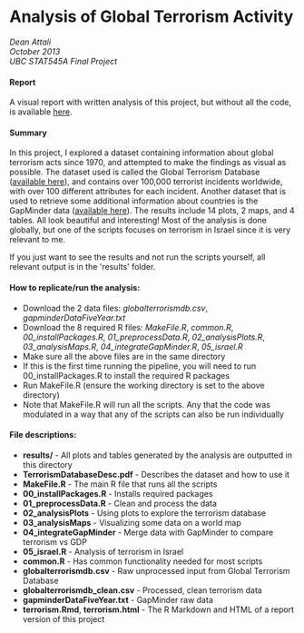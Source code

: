 Analysis of Global Terrorism Activity
==============================
_Dean Attali  
October 2013   
UBC STAT545A Final Project_

#### Report
A visual report with written analysis of this project, but without all the code, is available [here](http://rpubs.com/daattali/statsTerrorismProject).

#### Summary
In this project, I explored a dataset containing information about global terrorism acts since 1970, and attempted to make the findings as visual as possible.  The dataset used is called the Global Terrorism Database ([available here](http://www.start.umd.edu/gtd/)), and contains over 100,000 terrorist incidents worldwide, with over 100 different attributes for each incident.  Another dataset that is used to retrieve some additional information about countries is the GapMinder data ([available here](http://www.gapminder.org/)).  The results include 14 plots, 2 maps, and 4 tables. All look beautiful and interesting!  Most of the analysis is done globally, but one of the scripts focuses on terrorism in Israel since it is very relevant to me.

If you just want to see the results and not run the scripts yourself, all relevant output is in the 'results' folder.

#### How to replicate/run the analysis:
- Download the 2 data files: _globalterrorismdb.csv_, _gapminderDataFiveYear.txt_
- Download the 8 required R files: _MakeFile.R_, _common.R_, *00_installPackages.R*, *01_preprocessData.R*, *02_analysisPlots.R*, *03_analysisMaps.R*, *04_integrateGapMinder.R*, *05_israel.R*
- Make sure all the above files are in the same directory
- If this is the first time running the pipeline, you will need to run 00_installPackages.R to install the required R packages
- Run MakeFile.R (ensure the working directory is set to the above directory)
- Note that MakeFile.R will run all the scripts. Any that the code was modulated in a way that any of the scripts can also be run individually

#### File descriptions:
- **results/** - All plots and tables generated by the analysis are outputted in this directory  
- **TerrorismDatabaseDesc.pdf** - Describes the dataset and how to use it
- **MakeFile.R** - The main R file that runs all the scripts
- **00_installPackages.R** - Installs required packages
- **01_preprocessData.R** - Clean and process the data
- **02_analysisPlots** - Using plots to explore the terrorism database
- **03_analysisMaps** - Visualizing some data on a world map
- **04_integrateGapMinder** -  Merge data with GapMinder to compare terrorism vs GDP
- **05_israel.R** - Analysis of terrorism in Israel
- **common.R** - Has common functionality needed for most scripts
- **globalterrorismdb.csv** - Raw unprocessed input from Global Terrorism Database
- **globalterrorismdb_clean.csv** - Processed, clean terrorism data
- **gapminderDataFiveYear.txt** - GapMinder raw data
- **terrorism.Rmd**, **terrorism.html** - The R Markdown and HTML of a report version of this project 
